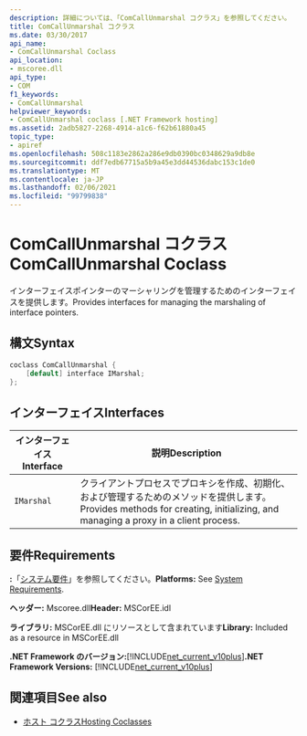 ```yaml
---
description: 詳細については、「ComCallUnmarshal コクラス」を参照してください。
title: ComCallUnmarshal コクラス
ms.date: 03/30/2017
api_name:
- ComCallUnmarshal Coclass
api_location:
- mscoree.dll
api_type:
- COM
f1_keywords:
- ComCallUnmarshal
helpviewer_keywords:
- ComCallUnmarshal coclass [.NET Framework hosting]
ms.assetid: 2adb5827-2268-4914-a1c6-f62b61880a45
topic_type:
- apiref
ms.openlocfilehash: 508c1183e2862a286e9db0390bc0348629a9db8e
ms.sourcegitcommit: ddf7edb67715a5b9a45e3dd44536dabc153c1de0
ms.translationtype: MT
ms.contentlocale: ja-JP
ms.lasthandoff: 02/06/2021
ms.locfileid: "99799838"
---
```

# <a name="comcallunmarshal-coclass"></a><span data-ttu-id="8d877-103">ComCallUnmarshal コクラス</span><span class="sxs-lookup"><span data-stu-id="8d877-103">ComCallUnmarshal Coclass</span></span>

<span data-ttu-id="8d877-104">インターフェイスポインターのマーシャリングを管理するためのインターフェイスを提供します。</span><span class="sxs-lookup"><span data-stu-id="8d877-104">Provides interfaces for managing the marshaling of interface pointers.</span></span>  
  
## <a name="syntax"></a><span data-ttu-id="8d877-105">構文</span><span class="sxs-lookup"><span data-stu-id="8d877-105">Syntax</span></span>  
  
```cpp  
coclass ComCallUnmarshal {  
    [default] interface IMarshal;  
};  
```  
  
## <a name="interfaces"></a><span data-ttu-id="8d877-106">インターフェイス</span><span class="sxs-lookup"><span data-stu-id="8d877-106">Interfaces</span></span>  
  
|<span data-ttu-id="8d877-107">インターフェイス</span><span class="sxs-lookup"><span data-stu-id="8d877-107">Interface</span></span>|<span data-ttu-id="8d877-108">説明</span><span class="sxs-lookup"><span data-stu-id="8d877-108">Description</span></span>|  
|---------------|-----------------|  
|`IMarshal`|<span data-ttu-id="8d877-109">クライアントプロセスでプロキシを作成、初期化、および管理するためのメソッドを提供します。</span><span class="sxs-lookup"><span data-stu-id="8d877-109">Provides methods for creating, initializing, and managing a proxy in a client process.</span></span>|  
  
## <a name="requirements"></a><span data-ttu-id="8d877-110">要件</span><span class="sxs-lookup"><span data-stu-id="8d877-110">Requirements</span></span>  

 <span data-ttu-id="8d877-111">**:**「[システム要件](../../get-started/system-requirements.md)」を参照してください。</span><span class="sxs-lookup"><span data-stu-id="8d877-111">**Platforms:** See [System Requirements](../../get-started/system-requirements.md).</span></span>  
  
 <span data-ttu-id="8d877-112">**ヘッダー:** Mscoree.dll</span><span class="sxs-lookup"><span data-stu-id="8d877-112">**Header:** MSCorEE.idl</span></span>  
  
 <span data-ttu-id="8d877-113">**ライブラリ:** MSCorEE.dll にリソースとして含まれています</span><span class="sxs-lookup"><span data-stu-id="8d877-113">**Library:** Included as a resource in MSCorEE.dll</span></span>  
  
 <span data-ttu-id="8d877-114">**.NET Framework のバージョン:**[!INCLUDE[net_current_v10plus](../../../../includes/net-current-v10plus-md.md)]</span><span class="sxs-lookup"><span data-stu-id="8d877-114">**.NET Framework Versions:** [!INCLUDE[net_current_v10plus](../../../../includes/net-current-v10plus-md.md)]</span></span>  
  
## <a name="see-also"></a><span data-ttu-id="8d877-115">関連項目</span><span class="sxs-lookup"><span data-stu-id="8d877-115">See also</span></span>

- [<span data-ttu-id="8d877-116">ホスト コクラス</span><span class="sxs-lookup"><span data-stu-id="8d877-116">Hosting Coclasses</span></span>](hosting-coclasses.md)
